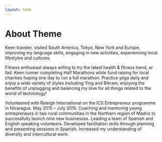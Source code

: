 ```yaml
---
layout: home
---
```

# About Theme

Keen traveler, visited South America, Tokyo, New York and Europe, improving my language skills, engaging in new activities, experiencing local lifestyles and cultures.

Fitness enthusiast always willing to try the latest health & fitness trend, or fad. Keen runner completing Half Marathons while fund raising for local charities hoping one day to run a full marathon. Practice yoga daily and enjoy a wide variety of styles including Ying and Bikram; enjoying the benefits of unplugging and balancing my love for all things related to the world of technology!

Volunteered with Raleigh International on the ICS Entrepreneur programme in Nicaragua. May 2015 – July 2015. Coaching and mentoring young entrepreneurs in two rural communities in the Northern region of Madriz to successfully launch nine new businesses. Leading a team of Spanish and English speaking volunteers. Developed facilitation skills through planning and presenting sessions in Spanish. Increased my understanding of diversity and intercultural work.


